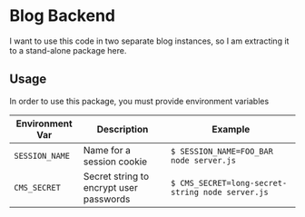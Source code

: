# Blog Backend

I want to use this code in two separate blog instances, so I am extracting it to a stand-alone package here.

## Usage

In order to use this package, you must provide environment variables

| Environment Var | Description                             | Example                                          |
|-----------------|-----------------------------------------|--------------------------------------------------|
| `SESSION_NAME`  | Name for a session cookie               | `$ SESSION_NAME=FOO_BAR node server.js`          |
| `CMS_SECRET`    | Secret string to encrypt user passwords | `$ CMS_SECRET=long-secret-string node server.js` |